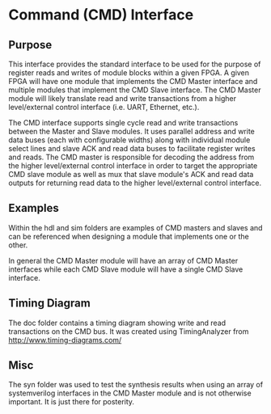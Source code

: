 
# Command (CMD) Interface

## Purpose

This interface provides the standard interface to be used for the purpose of register reads and writes of module blocks within
a given FPGA.  A given FPGA will have one module that implements the CMD Master interface and multiple modules that implement
the CMD Slave interface.  The CMD Master module will likely translate read and write transactions from a higher level/external
control interface (i.e. UART, Ethernet, etc.).

The CMD interface supports single cycle read and write transactions between the Master and Slave modules.  It uses parallel address
and write data buses (each with configurable widths) along with individual module select lines and slave ACK and read data buses to facilitate
register writes and reads.  The CMD master is responsible for decoding the address from the higher level/external control interface
in order to target the appropriate CMD slave module as well as mux that slave module's ACK and read data outputs for returning
read data to the higher level/external control interface.

## Examples

Within the hdl and sim folders are examples of CMD masters and slaves and can be referenced when designing a module that implements one
or the other.

In general the CMD Master module will have an array of CMD Master interfaces while each CMD Slave module will have a single CMD Slave interface.

## Timing Diagram

The doc folder contains a timing diagram showing write and read transactions on the CMD bus.  It was created using TimingAnalyzer from
http://www.timing-diagrams.com/

## Misc

The syn folder was used to test the synthesis results when using an array of systemverilog interfaces in the CMD Master module and is not
otherwise important.  It is just there for posterity.
